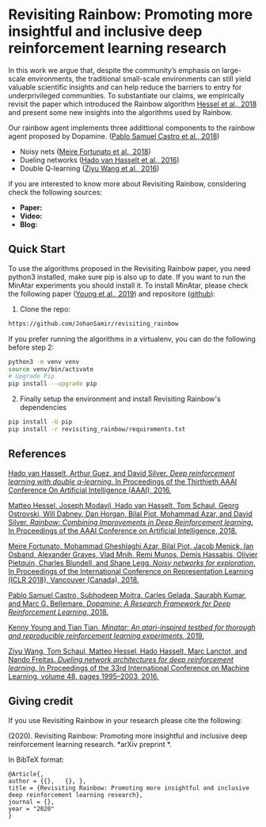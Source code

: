 # Revisiting Rainbow: Promoting more insightful and inclusive deep reinforcement learning research

In this work we argue that, despite the community’s emphasis on large-scale environments, the traditional small-scale environments can
still yield valuable scientific insights and can help reduce the barriers to entry for underprivileged communities. To substantiate our claims, we empirically revisit the paper which introduced the Rainbow algorithm [Hessel et al., 2018][fortunato] and present some new insights into the algorithms used by Rainbow.

Our rainbow agent implements three addittional components to the rainbow agent proposed by Dopamine. ([Pablo Samuel Castro et al., 2018][castro])

* Noisy nets ([Meire Fortunato et al., 2018][fortunato])
* Dueling networks  ([Hado van Hasselt et al., 2016][wang])
* Double Q-learning ([Ziyu Wang et al., 2016][hasselt])

if you are interested to know more about Revisiting Rainbow, considering check the following sources:

* **Paper:**
* **Video:**
* **Blog:**


## Quick Start
To use the algorithms proposed in the Revisiting Rainbow paper, you need python3 installed, make sure pip is also up to date.  If you want to run the MinAtar experiments you should install it. To install MinAtar, please check the following paper ([Young et al., 2019][young]) and repositore ([github][young_repo]): 

1. Clone the repo: 
```bash
https://github.com/JohanSamir/revisiting_rainbow
```
If you prefer running the algorithms in a virtualenv, you can do the following before step 2:

```bash
python3 -m venv venv
source venv/bin/activate
# Upgrade Pip
pip install --upgrade pip
```

2.  Finally setup the environment and install Revisiting Rainbow's dependencies
```bash
pip install -U pip
pip install -r revisiting_rainbow/requirements.txt
```

## References

[Hado van Hasselt, Arthur Guez, and David Silver. *Deep reinforcement learning with double q-learning*. 
In Proceedings of the Thirthieth AAAI Conference On Artificial Intelligence (AAAI), 2016.][hasselt]

[Matteo Hessel, Joseph Modayil, Hado van Hasselt, Tom Schaul, Georg Ostrovski, Will Dabney, Dan
Horgan, Bilal Piot, Mohammad Azar, and David Silver. *Rainbow: Combining Improvements in Deep Reinforcement learning*.
In Proceedings of the AAAI Conference on Artificial Intelligence, 2018.][Hessel]

[Meire Fortunato, Mohammad Gheshlaghi Azar, Bilal Piot, Jacob Menick, Ian Osband, Alexander
Graves, Vlad Mnih, Remi Munos, Demis Hassabis, Olivier Pietquin, Charles Blundell, and
Shane Legg. *Noisy networks for exploration*. In Proceedings of the International Conference on
Representation Learning (ICLR 2018), Vancouver (Canada), 2018.][fortunato]

[Pablo Samuel Castro, Subhodeep Moitra, Carles Gelada, Saurabh Kumar, and Marc G. Bellemare.
*Dopamine: A Research Framework for Deep Reinforcement Learning*, 2018.][castro]

[Kenny Young and Tian Tian. *Minatar: An atari-inspired testbed for thorough and reproducible reinforcement learning experiments*, 2019.][young]

[Ziyu Wang, Tom Schaul, Matteo Hessel, Hado Hasselt, Marc Lanctot, and Nando Freitas. *Dueling network architectures for deep reinforcement learning*. In Proceedings of the 33rd International
Conference on Machine Learning, volume 48, pages 1995–2003, 2016.][wang]


[fortunato]: https://arxiv.org/abs/1706.10295
[hasselt]: https://arxiv.org/abs/1509.06461
[wang]: https://arxiv.org/abs/1511.06581
[castro]: https://arxiv.org/abs/1812.06110
[Hessel]: https://arxiv.org/abs/1710.02298
[young]: https://arxiv.org/abs/1903.03176
[young_repo]: https://github.com/kenjyoung/MinAtar

## Giving credit
If you use Revisiting Rainbow in your research please cite the following:

(2020). Revisiting Rainbow: Promoting more insightful and inclusive deep reinforcement learning research.  *arXiv preprint *.

In BibTeX format:

```
@Article{,
author = {{},   {}, },
title = {Revisiting Rainbow: Promoting more insightful and inclusive deep reinforcement learning research},
journal = {},
year = "2020"
}
```


